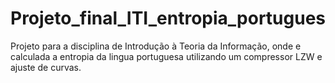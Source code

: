 # Projeto_final_ITI_entropia_portugues
Projeto para a disciplina de Introdução à Teoria da Informação, onde e calculada a entropia da lingua portuguesa utilizando um compressor LZW e ajuste de curvas.

